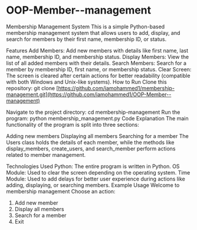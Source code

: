 # OOP-Member--management
Membership Management System
This is a simple Python-based membership management system that allows users to add, display, and search for members by their first name, membership ID, or status.

Features
Add Members: Add new members with details like first name, last name, membership ID, and membership status.
Display Members: View the list of all added members with their details.
Search Members: Search for a member by membership ID, first name, or membership status.
Clear Screen: The screen is cleared after certain actions for better readability (compatible with both Windows and Unix-like systems).
How to Run
Clone this repository:
git clone [https://github.com/iamohammed1/membership-management.git](https://github.com/iamohammed1/OOP-Member--management)

Navigate to the project directory:
cd membership-management
Run the program:
python membership_management.py
Code Explanation
The main functionality of the program is split into three sections:

Adding new members
Displaying all members
Searching for a member
The Users class holds the details of each member, while the methods like display_members, create_users, and search_member perform actions related to member management.

Technologies Used
Python: The entire program is written in Python.
OS Module: Used to clear the screen depending on the operating system.
Time Module: Used to add delays for better user experience during actions like adding, displaying, or searching members.
Example Usage
Welcome to membership management
Choose an action:
1. Add new member
2. Display all members
3. Search for a member
4. Exit

